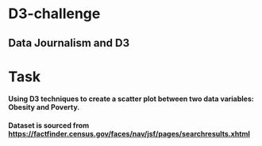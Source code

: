 # D3-challenge
## Data Journalism and D3

# Task
#### Using D3 techniques to create a scatter plot between two data variables: Obesity and Poverty. 
#### Dataset is sourced from https://factfinder.census.gov/faces/nav/jsf/pages/searchresults.xhtml

